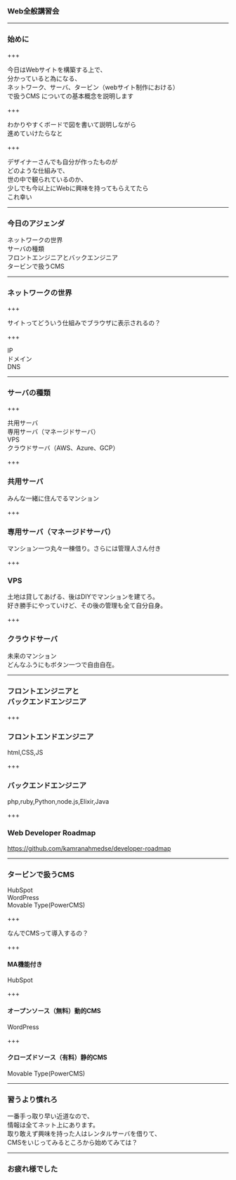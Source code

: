 ### Web全般講習会

---

### 始めに

+++

今日はWebサイトを構築する上で、<br>分かっていると為になる、<br>
ネットワーク、サーバ、タービン（webサイト制作における）<br>で扱うCMS
についての基本概念を説明します

+++

わかりやすくボードで図を書いて説明しながら<br>
進めていけたらなと

+++

デザイナーさんでも自分が作ったものが<br>
どのような仕組みで、<br>
世の中で観られているのか、<br>
少しでも今以上にWebに興味を持ってもらえてたら<br>
これ幸い

---

### 今日のアジェンダ

ネットワークの世界<br>
サーバの種類<br>
フロントエンジニアとバックエンジニア<br>
タービンで扱うCMS<br>

---

### ネットワークの世界

+++

サイトってどういう仕組みでブラウザに表示されるの？

+++

IP<br>
ドメイン<br>
DNS

---


### サーバの種類

+++

共用サーバ<br>
専用サーバ（マネージドサーバ）<br>
VPS<br>
クラウドサーバ（AWS、Azure、GCP）

+++

### 共用サーバ
みんな一緒に住んでるマンション

+++

### 専用サーバ（マネージドサーバ）
マンション一つ丸々一棟借り。さらには管理人さん付き

+++

### VPS
土地は貸してあげる、後はDIYでマンションを建てろ。<br>
好き勝手にやっていけど、その後の管理も全て自分自身。

+++

### クラウドサーバ
未来のマンション<br>
どんなふうにもボタン一つで自由自在。

---

### フロントエンジニアと<br>バックエンドエンジニア

+++

### フロントエンドエンジニア
html,CSS,JS

+++

### バックエンドエンジニア
php,ruby,Python,node.js,Elixir,Java

+++

### Web Developer Roadmap
https://github.com/kamranahmedse/developer-roadmap

---

### タービンで扱うCMS

HubSpot<br>
WordPress<br>
Movable Type(PowerCMS)

+++

なんでCMSって導入するの？

+++

#### MA機能付き
HubSpot

+++

#### オープンソース（無料）動的CMS
WordPress

+++

#### クローズドソース（有料）静的CMS
Movable Type(PowerCMS)

---

### 習うより慣れろ
一番手っ取り早い近道なので、<br>
情報は全てネット上にあります。<br>
取り敢えず興味を持った人はレンタルサーバを借りて、<br>
CMSをいじってみるところから始めてみては？

---

### お疲れ様でした
